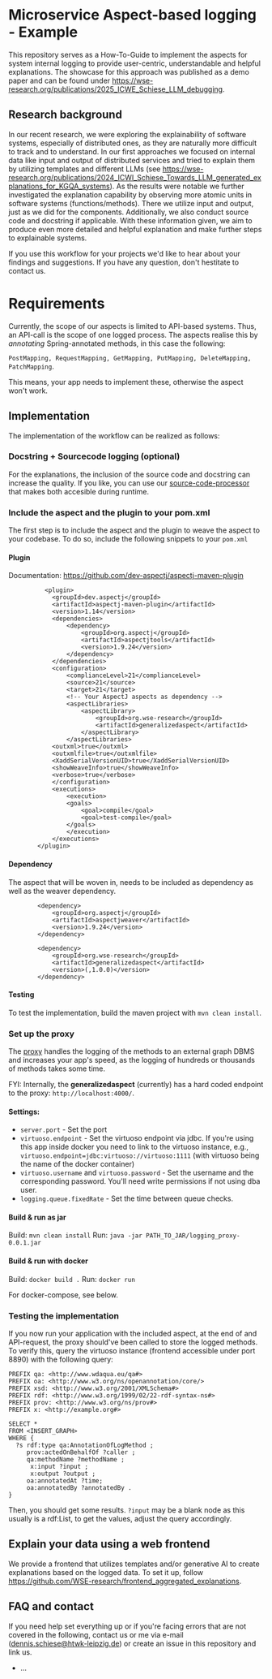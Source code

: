# Microservice Aspect-based logging - Example

This repository serves as a How-To-Guide to implement the aspects for system internal logging to provide user-centric, understandable and helpful explanations. The showcase for this approach was published as a demo paper and can be found under https://wse-research.org/publications/2025_ICWE_Schiese_LLM_debugging. 

## Research background

In our recent research, we were exploring the explainability of software systems, especially of distributed ones, as they are naturally more difficult to track and to understand. In our first approaches we focused on internal data like input and output of distributed services and tried to explain them by utilizing templates and different LLMs (see https://wse-research.org/publications/2024_ICWI_Schiese_Towards_LLM_generated_explanations_for_KGQA_systems). As the results were notable we further investigated the explanation capability by observing more atomic units in software systems (functions/methods). There we utilize input and output, just as we did for the components. Additionally, we also conduct source code and docstring if applicable. With these information given, we aim to produce even more detailed and helpful explanation and make further steps to explainable systems. 

If you use this workflow for your projects we'd like to hear about your findings and suggestions. If you have any question, don't hestitate to contact us.

# Requirements

Currently, the scope of our aspects is limited to API-based systems. Thus, an API-call is the scope of one logged process. The aspects realise this by _annotating_ Spring-annotated methods, in this case the following:

`PostMapping, RequestMapping, GetMapping, PutMapping, DeleteMapping, PatchMapping`.

This means, your app needs to implement these, otherwise the aspect won't work.

## Implementation

The implementation of the workflow can be realized as follows:

### Docstring + Sourcecode logging (optional)

For the explanations, the inclusion of the source code and docstring can increase the quality. If you like, you can use our [source-code-processor](https://github.com/WSE-research/source-code-processor) that makes both accesible during runtime. 

### Include the aspect and the plugin to your pom.xml

The first step is to include the aspect and the plugin to weave the aspect to your codebase. To do so, include the following snippets to your `pom.xml`

#### Plugin

Documentation: https://github.com/dev-aspectj/aspectj-maven-plugin

```
          <plugin>
            <groupId>dev.aspectj</groupId>
            <artifactId>aspectj-maven-plugin</artifactId>
            <version>1.14</version>
            <dependencies>
                <dependency>
                    <groupId>org.aspectj</groupId>
                    <artifactId>aspectjtools</artifactId>
                    <version>1.9.24</version>
                </dependency>
            </dependencies>
            <configuration>
                <complianceLevel>21</complianceLevel>
                <source>21</source>
                <target>21</target>
                <!-- Your AspectJ aspects as dependency -->
                <aspectLibraries>
                    <aspectLibrary>
                        <groupId>org.wse-research</groupId>
                        <artifactId>generalizedaspect</artifactId>
                    </aspectLibrary>
                </aspectLibraries>
            <outxml>true</outxml>
            <outxmlfile>true</outxmlfile>
            <XaddSerialVersionUID>true</XaddSerialVersionUID>
            <showWeaveInfo>true</showWeaveInfo>
            <verbose>true</verbose>
            </configuration>
            <executions>
                <execution>
                <goals>
                    <goal>compile</goal>
                    <goal>test-compile</goal>
                </goals>
                </execution>
            </executions>
        </plugin>
```

#### Dependency

The aspect that will be woven in, needs to be included as dependency as well as the weaver dependency.

```
        <dependency>
            <groupId>org.aspectj</groupId>
            <artifactId>aspectjweaver</artifactId>
            <version>1.9.24</version>
        </dependency>

        <dependency>
            <groupId>org.wse-research</groupId>
            <artifactId>generalizedaspect</artifactId>
            <version>(,1.0.0)</version>
        </dependency>
```

#### Testing

To test the implementation, build the maven project with `mvn clean install`.

### Set up the proxy

The [proxy](https://github.com/WSE-research/logging_proxy) handles the logging of the methods to an external graph DBMS and increases your app's speed, as the logging of hundreds or thousands of methods takes some time.

FYI: Internally, the **generalizedaspect** (currently) has a hard coded endpoint to the proxy: `http://localhost:4000/`. 

#### Settings:

- `server.port` - Set the port
- `virtuoso.endpoint` - Set the virtuoso endpoint via jdbc. If you're using this app inside docker you need to link to the virtuoso instance, e.g., `virtuoso.endpoint=jdbc:virtuoso://virtuoso:1111` (with virtuoso being the name of the docker container)
- `virtuoso.username` and `virtuoso.password` - Set the username and the corresponding password. You'll need write permissions if not using dba user.
- `logging.queue.fixedRate` - Set the time between queue checks.

#### Build & run as jar

Build: `mvn clean install`
Run: `java -jar PATH_TO_JAR/logging_proxy-0.0.1.jar`

#### Build & run with docker

Build: `docker build .`
Run: `docker run`

For docker-compose, see below.

### Testing the implementation

If you now run your application with the included aspect, at the end of and API-request, the proxy should've been called to store the logged methods. To verify this, query the virtuoso instance (frontend accessible under port 8890) with the following query:

```sparql
PREFIX qa: <http://www.wdaqua.eu/qa#>
PREFIX oa: <http://www.w3.org/ns/openannotation/core/>
PREFIX xsd: <http://www.w3.org/2001/XMLSchema#>
PREFIX rdf: <http://www.w3.org/1999/02/22-rdf-syntax-ns#>
PREFIX prov: <http://www.w3.org/ns/prov#>
PREFIX x: <http://example.org#>

SELECT *
FROM <INSERT_GRAPH>
WHERE {
  ?s rdf:type qa:AnnotationOfLogMethod ;
     prov:actedOnBehalfOf ?caller ;
     qa:methodName ?methodName ;
      x:input ?input ;
      x:output ?output ;
     oa:annotatedAt ?time;
     oa:annotatedBy ?annotatedBy .
}
```

Then, you should get some results. `?input` may be a blank node as this usually is a rdf:List, to get the values, adjust the query accordingly.

## Explain your data using a web frontend

We provide a frontend that utilizes templates and/or generative AI to create explanations based on the logged data. To set it up, follow https://github.com/WSE-research/frontend_aggregated_explanations.

## FAQ and contact

If you need help set everything up or if you're facing errors that are not covered in the following, contact us or me via e-mail (dennis.schiese@htwk-leipzig.de) or create an issue in this repository and link us.

- ...


